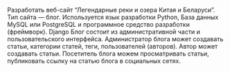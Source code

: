 Разработать веб-сайт “Легендарные реки и озера Китая и Беларуси”. Тип сайта  —  блог. Используется язык разработки Python, База данных MySQL или PostgreSQL и программное средство разработки (фреймворк). Django Блог состоит из административной  части и пользовательского интерфейса. Администратор блога может создавать статьи, категории статей, теги, пользователей (авторов). Автор  может создавать  статьи.  Посетитель  блога  можем просматривать статьи, публиковать ссылку на статью блога в социальных сетях.